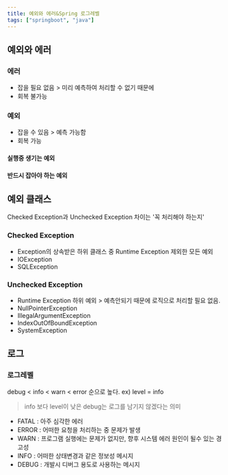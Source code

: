 ```yaml
---
title: 예외와 에러&Spring 로그레벨
tags: ["springboot", "java"]
---
```

## 예외와 에러 
### 에러
- 잡을 필요 없음 > 미리 예측하여 처리할 수 없기 때문에
- 회복 불가능

### 예외
- 잡을 수 있음 > 예측 가능함
- 회복 가능
#### 실행중 생기는 예외
#### 반드시 잡아야 하는 예외

## 예외 클래스
Checked Exception과 Unchecked Exception 차이는 '꼭 처리해야 하는지'

### Checked Exception
- Exception의 상속받은 하위 클래스 중 Runtime Exception 제외한 모든 예외
- IOException
- SQLException

### Unchecked Exception 
- Runtime Exception 하위 예외 > 예측안되기 때문에 로직으로 처리할 필요 없음. 
- NullPointerException
- IllegalArgumentException
- IndexOutOfBoundException
- SystemException


## 로그 
### 로그레벨 
debug < info < warn < error 순으로 높다.
ex) level = info 
> info 보다 level이 낮은 debug는 로그를 남기지 않겠다는 의미

 - FATAL : 아주 심각한 에러
 - ERROR : 어떠한 요청을 처리하는 중 문제가 발생
 - WARN : 프로그램 실행에는 문제가 없지만, 향후 시스템 에러 원인이 될수 있는 경고성
 - INFO : 어떠한 상태변경과 같은 정보성 메시지 
 - DEBUG : 개발시 디버그 용도로 사용하는 메시지 

<!--stackedit_data:
eyJoaXN0b3J5IjpbLTIxMTk0NjI2NThdfQ==
-->
